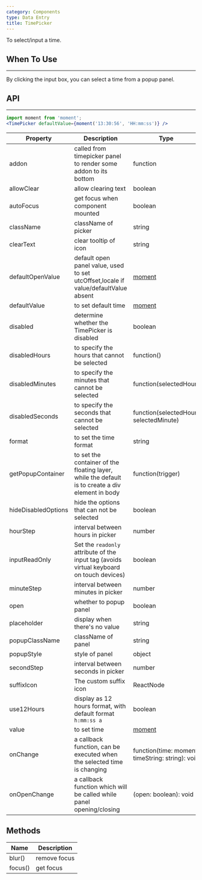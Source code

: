 ```yaml
---
category: Components
type: Data Entry
title: TimePicker
---
```


To select/input a time.

## When To Use

* * *

By clicking the input box, you can select a time from a popup panel.

## API

* * *

```jsx
import moment from 'moment';
<TimePicker defaultValue={moment('13:30:56', 'HH:mm:ss')} />
```

| Property | Description | Type | Default |
| -------- | ----------- | ---- | ------- |
| addon | called from timepicker panel to render some addon to its bottom | function | - |
| allowClear | allow clearing text | boolean | true |
| autoFocus | get focus when component mounted | boolean | false |
| className | className of picker | string | '' |
| clearText | clear tooltip of icon | string | clear |
| defaultOpenValue | default open panel value, used to set utcOffset,locale if value/defaultValue absent | [moment](http://momentjs.com/) | moment() |
| defaultValue | to set default time | [moment](http://momentjs.com/) | - |
| disabled | determine whether the TimePicker is disabled | boolean | false |
| disabledHours | to specify the hours that cannot be selected | function() | - |
| disabledMinutes | to specify the minutes that cannot be selected | function(selectedHour) | - |
| disabledSeconds | to specify the seconds that cannot be selected | function(selectedHour, selectedMinute) | - |
| format | to set the time format | string | "HH:mm:ss" |
| getPopupContainer | to set the container of the floating layer, while the default is to create a div element in body | function(trigger) | - |
| hideDisabledOptions | hide the options that can not be selected | boolean | false |
| hourStep | interval between hours in picker | number | 1 |
| inputReadOnly | Set the `readonly` attribute of the input tag (avoids virtual keyboard on touch devices) | boolean | false |
| minuteStep | interval between minutes in picker | number | 1 |
| open | whether to popup panel | boolean | false |
| placeholder | display when there's no value | string | "Select a time" |
| popupClassName | className of panel | string | '' |
| popupStyle | style of panel | object | - |
| secondStep | interval between seconds in picker | number | 1 |
| suffixIcon | The custom suffix icon | ReactNode | - |
| use12Hours | display as 12 hours format, with default format `h:mm:ss a` | boolean | false |
| value | to set time | [moment](http://momentjs.com/) | - |
| onChange | a callback function, can be executed when the selected time is changing | function(time: moment, timeString: string): void | - |
| onOpenChange | a callback function which will be called while panel opening/closing | (open: boolean): void | - |

## Methods

| Name | Description |
| ---- | ----------- |
| blur() | remove focus |
| focus() | get focus |

<style>.code-box-demo .ant-time-picker { margin: 0 8px 12px 0; }</style>
